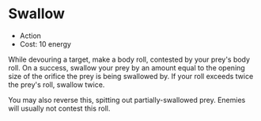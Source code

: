 # Swallow

- Action
- Cost: 10 energy

While devouring a target, make a body roll, contested by your prey's body roll.
On a success, swallow your prey by an amount equal to the opening size of the
orifice the prey is being swallowed by. If your roll exceeds twice the prey's
roll, swallow twice.

You may also reverse this, spitting out partially-swallowed prey. Enemies will
usually not contest this roll.
